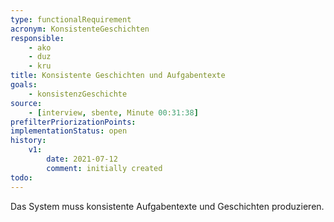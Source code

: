 ```yaml
---
type: functionalRequirement
acronym: KonsistenteGeschichten
responsible: 
    - ako
    - duz
    - kru
title: Konsistente Geschichten und Aufgabentexte
goals: 
    - konsistenzGeschichte
source:
    - [interview, sbente, Minute 00:31:38]
prefilterPriorizationPoints:
implementationStatus: open
history:
    v1:
        date: 2021-07-12
        comment: initially created
todo: 
---
```


Das System muss konsistente Aufgabentexte und Geschichten produzieren.